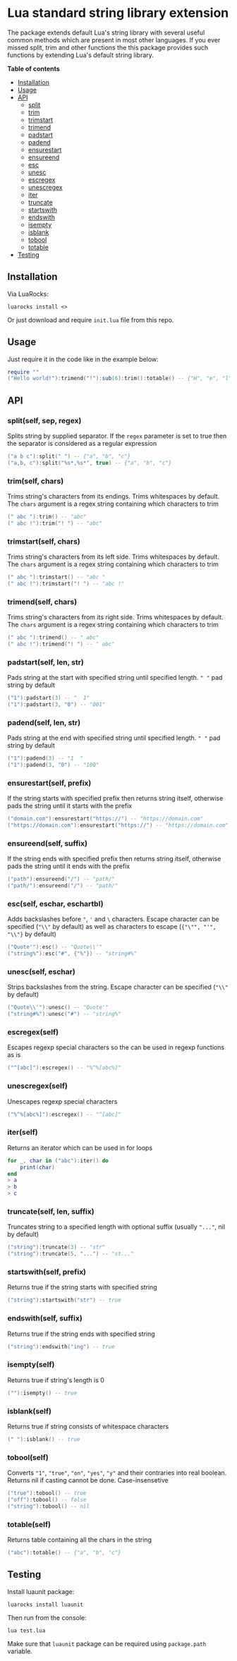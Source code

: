 # Lua standard string library extension
The package extends default Lua's string library with several useful common methods which are present in most other languages. If you ever missed split, trim and other functions the this package provides such functions by extending Lua's default string library.

**Table of contents**
- [Installation](#installation)
- [Usage](#usage)
- [API](#api)
	- [split](#split)
	- [trim](#trim)
	- [trimstart](#trimstart)
	- [trimend](#trimend)
	- [padstart](#padstart)
	- [padend](#padend)
	- [ensurestart](#ensurestart)
	- [ensureend](#ensureend)
	- [esc](#esc)
	- [unesc](#unesc)
	- [escregex](#escregex)
	- [unescregex](#unescregex)
	- [iter](#iter)
	- [truncate](#truncate)
	- [startswith](#startswith)
	- [endswith](#endswith)
	- [isempty](#isempty)
	- [isblank](#isblank)
	- [tobool](#tobool)
	- [totable](#totable)
- [Testing](#testing)

## Installation
Via LuaRocks:
```
luarocks install <>
```
Or just download and require `init.lua` file from this repo.

## Usage
Just require it in the code like in the example below:
```lua
require ""
("Hello world!"):trimend("!"):sub(6):trim():totable() -- {"H", "e", "l", "l", "o"}
```

## API

<a id="split"></a>

### split(self, sep, regex)
Splits string by supplied separator. If the `regex` parameter is set to true then the separator is considered as a regular expression
```lua
("a b c"):split(" ") -- {"a", "b", "c"}
("a,b, c"):split("%s*,%s*", true) -- {"a", "b", "c"}
```

<a id="trim"></a>

### trim(self, chars)
Trims string's characters from its endings. Trims whitespaces by default. The `chars` argument is a regex string containing which characters to trim
```lua
(" abc "):trim() -- "abc"
(" abc !"):trim("! ") -- "abc"
```

<a id="trimstart"></a>

### trimstart(self, chars)
Trims string's characters from its left side. Trims whitespaces by default. The `chars` argument is a regex string containing which characters to trim
```lua
(" abc "):trimstart() -- "abc "
(" abc !"):trimstart("! ") -- "abc !"
```

<a id="trimend"></a>

### trimend(self, chars)
Trims string's characters from its right side. Trims whitespaces by default. The `chars` argument is a regex string containing which characters to trim
```lua
(" abc "):trimend() -- " abc"
(" abc !"):trimend("! ") -- " abc"
```

<a id="padstart"></a>

### padstart(self, len, str)
Pads string at the start with specified string until specified length. `" "` pad string by default
```lua
("1"):padstart(3) -- "  1"
("1"):padstart(3, "0") -- "001"
```

<a id="padend"></a>

### padend(self, len, str)
Pads string at the end with specified string until specified length. `" "` pad string by default
```lua
("1"):padend(3) -- "1  "
("1"):padend(3, "0") -- "100"
```

<a id="ensurestart"></a>

### ensurestart(self, prefix)
If the string starts with specified prefix then returns string itself, otherwise pads the string until it starts with the prefix
```lua
("domain.com"):ensurestart("https://") -- "https://domain.com"
("https://domain.com"):ensurestart("https://") -- "https://domain.com"
```

<a id="ensureend"></a>

### ensureend(self, suffix)
If the string ends with specified prefix then returns string itself, otherwise pads the string until it ends with the prefix
```lua
("path"):ensureend("/") -- "path/"
("path/"):ensureend("/") -- "path/"
```

<a id="esc"></a>

### esc(self, eschar, eschartbl)
Adds backslashes before `"`, `'` and `\` characters. Escape character can be specified (`"\\"` by default) as well as characters to escape (`{"\"", "'", "\\"}` by default)
```lua
("Quote'"):esc() -- "Quote\\'"
("string%"):esc("#", {"%"}) -- "string#%"
```

<a id="unesc"></a>

### unesc(self, eschar)
Strips backslashes from the string. Escape character can be specified (`"\\"` by default)
```lua
("Quote\\'"):unesc() -- "Quote'"
("string#%"):unesc("#") -- "string%"
```

<a id="escregex"></a>

### escregex(self)
Escapes regexp special characters so the can be used in regexp functions as is
```lua
("^[abc]"):escregex() -- "%^%[abc%]"
```

<a id="unescregex"></a>

### unescregex(self)
Unescapes regexp special characters
```lua
("%^%[abc%]"):escregex() -- "^[abc]"
```

<a id="iter"></a>

### iter(self)
Returns an iterator which can be used in for loops
```lua
for _, char in ("abc"):iter() do
	print(char)
end
> a
> b
> c
```

<a id="truncate"></a>

### truncate(self, len, suffix)
Truncates string to a specified length with optional suffix (usually `"..."`, nil by default)
```lua
("string"):truncate(3) -- "str"
("string"):truncate(5, "...") -- "st..."
```

<a id="startswith"></a>

### startswith(self, prefix)
Returns true if the string starts with specified string
```lua
("string"):startswith("str") -- true
```

<a id="endswith"></a>

### endswith(self, suffix)
Returns true if the string ends with specified string
```lua
("string"):endswith("ing") -- true
```

<a id="isempty"></a>

### isempty(self)
Returns true if string's length is 0
```lua
(""):isempty() -- true
```

<a id="isblank"></a>

### isblank(self)
Returns true if string consists of whitespace characters
```lua
(" "):isblank() -- true
```

<a id="tobool"></a>

### tobool(self)
Converts `"1"`, `"true"`, `"on"`, `"yes"`, `"y"` and their contraries into real boolean. Returns nil if casting cannot be done. Case-insensetive
```lua
("true"):tobool() -- true
("off"):tobool() -- false
("string"):tobool() -- nil
```

<a id="totable"></a>

### totable(self)
Returns table containing all the chars in the string
```lua
("abc"):totable() -- {"a", "b", "c"}
```


## Testing
Install luaunit package:
```
luarocks install luaunit
```
Then run from the console:
```
lua test.lua
```
Make sure that `luaunit` package can be required using `package.path` variable.
